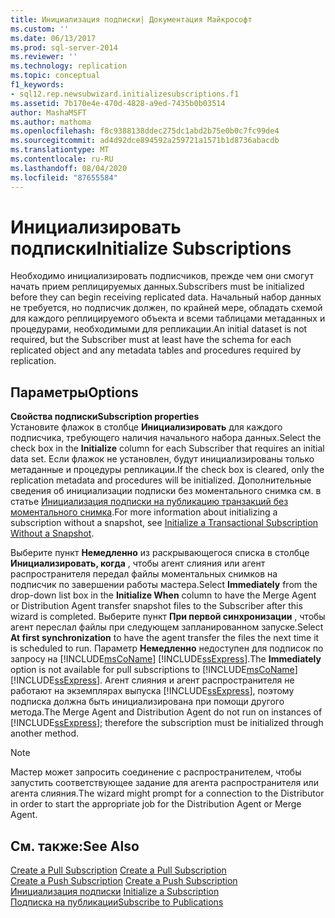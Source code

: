 ```yaml
---
title: Инициализация подписки| Документация Майкрософт
ms.custom: ''
ms.date: 06/13/2017
ms.prod: sql-server-2014
ms.reviewer: ''
ms.technology: replication
ms.topic: conceptual
f1_keywords:
- sql12.rep.newsubwizard.initializesubscriptions.f1
ms.assetid: 7b170e4e-470d-4828-a9ed-7435b0b03514
author: MashaMSFT
ms.author: mathoma
ms.openlocfilehash: f8c9388138ddec275dc1abd2b75e0b0c7fc99de4
ms.sourcegitcommit: ad4d92dce894592a259721a1571b1d8736abacdb
ms.translationtype: MT
ms.contentlocale: ru-RU
ms.lasthandoff: 08/04/2020
ms.locfileid: "87655584"
---
```

# <a name="initialize-subscriptions"></a><span data-ttu-id="98210-102">Инициализировать подписки</span><span class="sxs-lookup"><span data-stu-id="98210-102">Initialize Subscriptions</span></span>
  <span data-ttu-id="98210-103">Необходимо инициализировать подписчиков, прежде чем они смогут начать прием реплицируемых данных.</span><span class="sxs-lookup"><span data-stu-id="98210-103">Subscribers must be initialized before they can begin receiving replicated data.</span></span> <span data-ttu-id="98210-104">Начальный набор данных не требуется, но подписчик должен, по крайней мере, обладать схемой для каждого реплицируемого объекта и всеми таблицами метаданных и процедурами, необходимыми для репликации.</span><span class="sxs-lookup"><span data-stu-id="98210-104">An initial dataset is not required, but the Subscriber must at least have the schema for each replicated object and any metadata tables and procedures required by replication.</span></span>  
  
## <a name="options"></a><span data-ttu-id="98210-105">Параметры</span><span class="sxs-lookup"><span data-stu-id="98210-105">Options</span></span>  
 <span data-ttu-id="98210-106">**Свойства подписки**</span><span class="sxs-lookup"><span data-stu-id="98210-106">**Subscription properties**</span></span>  
 <span data-ttu-id="98210-107">Установите флажок в столбце **Инициализировать** для каждого подписчика, требующего наличия начального набора данных.</span><span class="sxs-lookup"><span data-stu-id="98210-107">Select the check box in the **Initialize** column for each Subscriber that requires an initial data set.</span></span> <span data-ttu-id="98210-108">Если флажок не установлен, будут инициализированы только метаданные и процедуры репликации.</span><span class="sxs-lookup"><span data-stu-id="98210-108">If the check box is cleared, only the replication metadata and procedures will be initialized.</span></span> <span data-ttu-id="98210-109">Дополнительные сведения об инициализации подписки без моментального снимка см. в статье [Инициализация подписки на публикацию транзакций без моментального снимка](initialize-a-transactional-subscription-without-a-snapshot.md).</span><span class="sxs-lookup"><span data-stu-id="98210-109">For more information about initializing a subscription without a snapshot, see [Initialize a Transactional Subscription Without a Snapshot](initialize-a-transactional-subscription-without-a-snapshot.md).</span></span>  
  
 <span data-ttu-id="98210-110">Выберите пункт **Немедленно** из раскрывающегося списка в столбце **Инициализировать, когда** , чтобы агент слияния или агент распространителя передал файлы моментальных снимков на подписчик по завершении работы мастера.</span><span class="sxs-lookup"><span data-stu-id="98210-110">Select **Immediately** from the drop-down list box in the **Initialize When** column to have the Merge Agent or Distribution Agent transfer snapshot files to the Subscriber after this wizard is completed.</span></span> <span data-ttu-id="98210-111">Выберите пункт **При первой синхронизации** , чтобы агент переслал файлы при следующем запланированном запуске.</span><span class="sxs-lookup"><span data-stu-id="98210-111">Select **At first synchronization** to have the agent transfer the files the next time it is scheduled to run.</span></span> <span data-ttu-id="98210-112">Параметр **Немедленно** недоступен для подписок по запросу на [!INCLUDE[msCoName](../../includes/msconame-md.md)] [!INCLUDE[ssExpress](../../includes/ssexpress-md.md)].</span><span class="sxs-lookup"><span data-stu-id="98210-112">The **Immediately** option is not available for pull subscriptions to [!INCLUDE[msCoName](../../includes/msconame-md.md)] [!INCLUDE[ssExpress](../../includes/ssexpress-md.md)].</span></span> <span data-ttu-id="98210-113">Агент слияния и агент распространителя не работают на экземплярах выпуска [!INCLUDE[ssExpress](../../includes/ssexpress-md.md)], поэтому подписка должна быть инициализирована при помощи другого метода.</span><span class="sxs-lookup"><span data-stu-id="98210-113">The Merge Agent and Distribution Agent do not run on instances of [!INCLUDE[ssExpress](../../includes/ssexpress-md.md)]; therefore the subscription must be initialized through another method.</span></span>  
  
> [!NOTE]  
>  <span data-ttu-id="98210-114">Мастер может запросить соединение с распространителем, чтобы запустить соответствующее задание для агента распространителя или агента слияния.</span><span class="sxs-lookup"><span data-stu-id="98210-114">The wizard might prompt for a connection to the Distributor in order to start the appropriate job for the Distribution Agent or Merge Agent.</span></span>  
  
## <a name="see-also"></a><span data-ttu-id="98210-115">См. также:</span><span class="sxs-lookup"><span data-stu-id="98210-115">See Also</span></span>  
 <span data-ttu-id="98210-116">[Create a Pull Subscription](create-a-pull-subscription.md) </span><span class="sxs-lookup"><span data-stu-id="98210-116">[Create a Pull Subscription](create-a-pull-subscription.md) </span></span>  
 <span data-ttu-id="98210-117">[Create a Push Subscription](create-a-push-subscription.md) </span><span class="sxs-lookup"><span data-stu-id="98210-117">[Create a Push Subscription](create-a-push-subscription.md) </span></span>  
 <span data-ttu-id="98210-118">[Инициализация подписки](initialize-a-subscription.md) </span><span class="sxs-lookup"><span data-stu-id="98210-118">[Initialize a Subscription](initialize-a-subscription.md) </span></span>  
 [<span data-ttu-id="98210-119">Подписка на публикации</span><span class="sxs-lookup"><span data-stu-id="98210-119">Subscribe to Publications</span></span>](subscribe-to-publications.md)  
  
  
